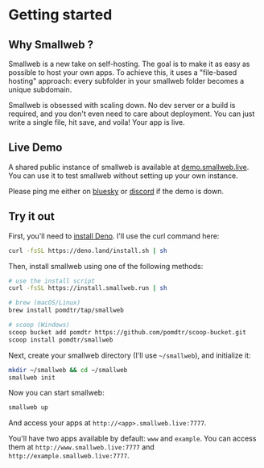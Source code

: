 # Getting started

## Why Smallweb ?

Smallweb is a new take on self-hosting. The goal is to make it as easy as possible to host your own apps. To achieve this, it uses a "file-based hosting" approach: every subfolder in your smallweb folder becomes a unique subdomain.

Smallweb is obsessed with scaling down. No dev server or a build is required, and you don't even need to care about deployment. You can just write a single file, hit save, and voila! Your app is live.

## Live Demo

A shared public instance of smallweb is available at [demo.smallweb.live](https://demo.smallweb.live). You can use it to test smallweb without setting up your own instance.

Please ping me either on [bluesky](https://bsky.app/profile/pomdtr.me) or [discord](https://discord.gg/BsgQK42qZe) if the demo is down.

## Try it out

First, you'll need to [install Deno](https://docs.deno.com/runtime/getting_started/installation/). I'll use the curl command here:

```sh
curl -fsSL https://deno.land/install.sh | sh
```

Then, install smallweb using one of the following methods:

```sh
# use the install script
curl -fsSL https://install.smallweb.run | sh

# brew (macOS/Linux)
brew install pomdtr/tap/smallweb

# scoop (Windows)
scoop bucket add pomdtr https://github.com/pomdtr/scoop-bucket.git
scoop install pomdtr/smallweb
```

Next, create your smallweb directory (I'll use `~/smallweb`), and initialize it:

```sh
mkdir ~/smallweb && cd ~/smallweb
smallweb init
```

Now you can start smallweb:

```sh
smallweb up
```

And access your apps at `http://<app>.smallweb.live:7777`.

You'll have two apps available by default: `www` and `example`. You can access them at `http://www.smallweb.live:7777` and `http://example.smallweb.live:7777`.
